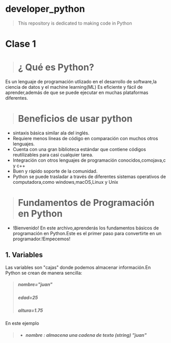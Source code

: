 # developer_python
>This repository is dedicated to making code in Python
# Clase 1
> # ¿ Qué es Python?
Es un lenguaje de  programación utlizado  en el desarrollo de software,la ciencia  de datos y el machine learning(ML)
Es eficiente y fácil de aprender,además de  que se puede ejecutar en muchas plataformas diferentes.
># Beneficios de usar python
* sintaxis básica similar ala del inglés.
* Requiere  menos líneas de código en comparación con muchos otros lenguajes.
* Cuenta con una gran biblioteca estándar que contiene códigos reutilizables para  casi  cualquier tarea.
* Integración con otros lenguajes de programación conocidos,comojava,c y c++
* Buen y rápido soporte de la comunidad.
* Python se puede trasladar a través de diferentes sistemas operativos de  computadora,como   windows,macOS,Linux y Unix
> # Fundamentos de Programación en Python
* !Bienvenido! En este  archivo,aprenderás los fundamentos básicos de programación en Python.Este es el primer paso para convertirte en un programador.!Empecemos!
## 1. Variables
Las variables son "cajas" donde podemos almacenar información.En Python se crean de manera sencilla:
>##### nombre="juan"
>##### edad=25
>##### altura=1.75
En este ejemplo

>* ##### nombre :   almacena una cadena  de texto (string) "juan"

